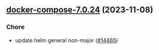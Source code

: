 

## [docker-compose-7.0.24](https://github.com/truecharts/charts/compare/docker-compose-7.0.23...docker-compose-7.0.24) (2023-11-08)

### Chore

- update helm general non-major ([#14465](https://github.com/truecharts/charts/issues/14465))
  
  